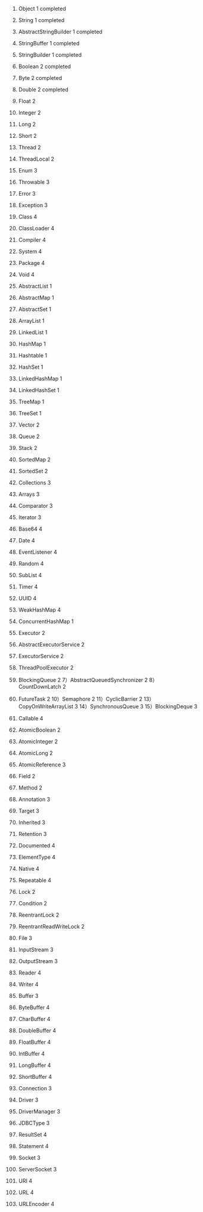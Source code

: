 1) Object 1 completed
2) String 1 completed
3) AbstractStringBuilder 1  completed
4) StringBuffer 1 completed
5) StringBuilder 1 completed
6) Boolean 2 completed
7) Byte 2 completed
8) Double 2 completed
9) Float 2
10) Integer 2
11) Long 2
12) Short 2
13) Thread 2
14) ThreadLocal 2
15) Enum 3
16) Throwable 3
17) Error 3
18) Exception 3
19) Class 4
20) ClassLoader 4
21) Compiler 4
22) System 4
23) Package 4
24) Void 4

1) AbstractList 1
2) AbstractMap 1
3) AbstractSet 1
4) ArrayList 1
5) LinkedList 1
6) HashMap 1
7) Hashtable 1
8) HashSet 1
9) LinkedHashMap 1
10) LinkedHashSet 1
11) TreeMap 1
12) TreeSet 1
13) Vector 2
14) Queue 2
15) Stack 2
16) SortedMap 2
17) SortedSet 2
18) Collections 3
19) Arrays 3
20) Comparator 3
21) Iterator 3
22) Base64 4
23) Date 4
24) EventListener 4
25) Random 4
26) SubList 4
27) Timer 4
28) UUID 4
29) WeakHashMap 4

1) ConcurrentHashMap 1
2) Executor 2
3) AbstractExecutorService 2
4) ExecutorService 2
5) ThreadPoolExecutor 2
6) BlockingQueue 2
7）AbstractQueuedSynchronizer 2
8）CountDownLatch 2
9) FutureTask 2
10）Semaphore 2
11）CyclicBarrier 2
13）CopyOnWriteArrayList 3
14）SynchronousQueue 3
15）BlockingDeque 3
16) Callable 4

1) AtomicBoolean 2
2) AtomicInteger 2
3) AtomicLong 2
4) AtomicReference 3

1) Field 2
2) Method 2

1) Annotation 3
2) Target 3
3) Inherited 3
4) Retention 3
5) Documented 4
6) ElementType 4
7) Native 4
8) Repeatable 4

1) Lock 2
2) Condition 2
3) ReentrantLock 2
4) ReentrantReadWriteLock 2

1) File 3
2) InputStream   3
3) OutputStream  3
4) Reader  4
5) Writer  4

1) Buffer 3
2) ByteBuffer 4
3) CharBuffer 4
4) DoubleBuffer 4
5) FloatBuffer 4
6) IntBuffer 4
7) LongBuffer 4
8) ShortBuffer 4

1) Connection 3
2) Driver 3
3) DriverManager 3
4) JDBCType 3
5) ResultSet 4
6) Statement 4

1) Socket 3
2) ServerSocket 3
3) URI 4
4) URL 4
5) URLEncoder 4